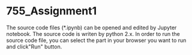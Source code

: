 # 755_Assignment1

The source code files (*.ipynb) can be opened and edited by Jupyter notebook.
The source code is writen by python 2.x.
In order to run the source code file, you can select the part in your browser you want to run and click"Run" button.
